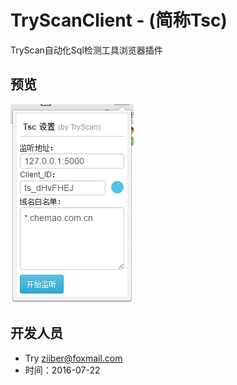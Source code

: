 # TryScanClient - (简称Tsc)
TryScan自动化Sql检测工具浏览器插件

## 预览
![screenshot](pre.png)

## 开发人员
* Try [ziiber@foxmail.com](http://ziiber.me)
* 时间：2016-07-22